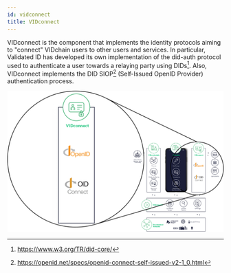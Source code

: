 ```yaml
---
id: vidconnect
title: VIDconnect
---
```


VIDconnect is the component that implements the identity protocols aiming to "connect" VIDchain users to other users and services. In particular, Validated ID has developed its own implementation of the did-auth protocol used to authenticate a user towards a relaying party using DIDs[^1]. Also, VIDconnect implements the DID SIOP[^2] (Self-Issued OpenID Provider) authentication process. 



<!--
The current authentication process follows the DID SIOP[^2] (Self-Issued OpenID Provider) authentication flow, which uses JSON Web Tokens (JWT) signed by both parties' DID keys during a mutual authentication flow. It also supports the protocol to exchange Verifiable Credentials[^3] (VCs) as part of the identity token response.

Current version supports only ES256k (and ES256K-R) algorithm (the EC secp256k1).
-->

![vidconnect](../_media/vidconnect.png)




[^1]: https://www.w3.org/TR/did-core/ 
[^2]: https://openid.net/specs/openid-connect-self-issued-v2-1_0.html
[^3]: https://www.w3.org/TR/vc-data-model/
